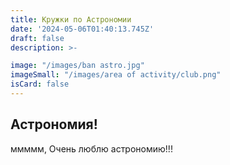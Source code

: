 ```yaml
---
title: Кружки по Астрономии
date: '2024-05-06T01:40:13.745Z'
draft: false
description: >-

image: "/images/ban astro.jpg"
imageSmall: "/images/area of ​​activity/club.png"
isCard: false
---
```


## Астрономия!
 
ммммм, Очень люблю астрономию!!!